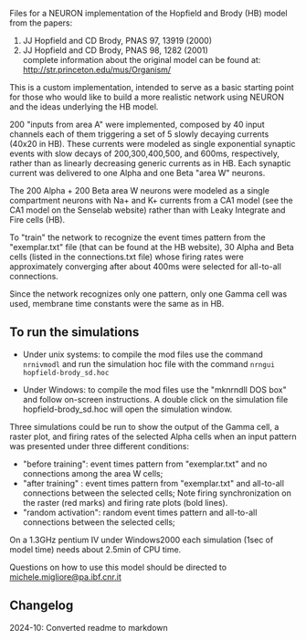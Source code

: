 Files for a NEURON implementation of the Hopfield and Brody (HB) model 
from the papers: 
1) JJ Hopfield and CD Brody, PNAS 97, 13919 (2000)
2) JJ Hopfield and CD Brody, PNAS 98, 1282 (2001)
\
complete information about the original model can be found at: http://str.princeton.edu/mus/Organism/

This is a custom implementation, intended to serve as a basic starting point for those who would like to build a more realistic network using NEURON and the ideas underlying the HB model.

200 "inputs from area A" were implemented, 
composed by 40 input channels 
each of them triggering a set of 5 slowly decaying currents (40x20 in HB).
These currents were modeled as single exponential synaptic events 
with slow decays of 200,300,400,500, and 600ms, respectively,
rather than as linearly decreasing generic currents as in HB.
Each synaptic current was delivered to one Alpha and one Beta "area W" neurons.

The 200 Alpha + 200 Beta area W neurons 
were modeled as a single compartment neurons with Na+ and K+ currents 
from a CA1 model (see the CA1 model on the Senselab website) 
rather than with Leaky Integrate and Fire cells (HB). 

To "train" the network to recognize 
the event times pattern from the "exemplar.txt" file (that can be 
found at the HB website),
30 Alpha and Beta cells (listed in the connections.txt file)
whose firing rates were approximately converging
after about 400ms were selected for all-to-all connections. 

Since the network recognizes only one pattern, only one Gamma cell was used, membrane time constants were the same as in HB.

To run the simulations
----------------------
- Under unix systems:
to compile the mod files use the command
``` nrnivmodl ```
and run the simulation hoc file with the command
``` nrngui hopfield-brody_sd.hoc ```

- Under Windows:
to compile the mod files use the "mknrndll DOS box" and 
follow on-screen instructions.
A double click on the simulation file
hopfield-brody_sd.hoc 
will open the simulation window.

Three simulations could be run to show the output of the Gamma cell, a raster 
plot,
and firing rates of the selected Alpha cells when an input pattern was presented
under three different conditions:

- "before training": event times pattern from "exemplar.txt" 
		   and no connections among the area W cells;
- "after training" : event times pattern from "exemplar.txt" 
		   and all-to-all connections between the selected cells;
		   Note firing synchronization on the raster (red marks)
		   and firing rate plots (bold lines).
- "random activation": random event times pattern
		   and all-to-all connections between the selected cells;

On a 1.3GHz pentium IV under Windows2000 each simulation (1sec of model time)
needs about 2.5min of CPU time.

Questions on how to use this model should be directed to
michele.migliore@pa.ibf.cnr.it

Changelog
---------
2024-10: Converted readme to markdown

